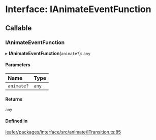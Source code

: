 # Interface: IAnimateEventFunction

## Callable

### IAnimateEventFunction

▸ **IAnimateEventFunction**(`animate?`): `any`

#### Parameters

| Name | Type |
| :------ | :------ |
| `animate?` | `any` |

#### Returns

`any`

#### Defined in

[leafer/packages/interface/src/animate/ITransition.ts:85](https://github.com/leaferjs/leafer/blob/27a24ec/packages/interface/src/animate/ITransition.ts#L85)
